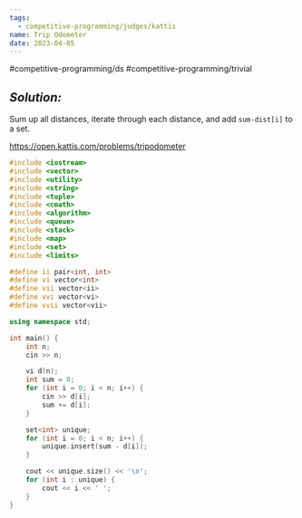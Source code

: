 ```yaml
---
tags:
  - competitive-programming/judges/kattis
name: Trip Odometer
date: 2023-04-05
---
```

#competitive-programming/ds
#competitive-programming/trivial
## _Solution:_
Sum up all distances, iterate through each distance, and add `sum-dist[i]` to a set.

https://open.kattis.com/problems/tripodometer
```cpp
#include <iostream>
#include <vector>
#include <utility>
#include <string>
#include <tuple>
#include <cmath>
#include <algorithm>
#include <queue>
#include <stack>
#include <map>
#include <set>
#include <limits>

#define ii pair<int, int>
#define vi vector<int>
#define vii vector<ii>
#define vvi vector<vi>
#define vvii vector<vii>

using namespace std;

int main() {
    int n;
    cin >> n;

    vi d(n);
    int sum = 0;
    for (int i = 0; i < n; i++) {
        cin >> d[i];
        sum += d[i];
    }

    set<int> unique;
    for (int i = 0; i < n; i++) {
        unique.insert(sum - d[i]);
    }

    cout << unique.size() << '\n';
    for (int i : unique) {
        cout << i << ' ';
    }
}
```